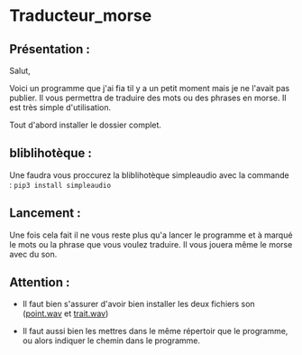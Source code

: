 # Traducteur_morse

## Présentation :

Salut,

Voici un programme que j'ai fia til y a un petit moment mais je ne l'avait pas publier. Il vous permettra de traduire des mots ou des phrases en morse. Il est très simple d'utilisation.

Tout d'abord installer le dossier complet.

## bliblihotèque :

Une faudra vous proccurez la bliblihotèque simpleaudio avec la commande : `pip3 install simpleaudio`

## Lancement :

Une fois cela fait il ne vous reste plus qu'a lancer le programme et à marqué le mots ou la phrase que vous voulez traduire. Il vous jouera même le morse avec du son. 



## Attention :

- Il faut bien s'assurer d'avoir bien installer les deux fichiers son ([point.wav](https://github.com/quipiq/Traducteur_morse/blob/main/point.wav) et [trait.wav](https://github.com/quipiq/Traducteur_morse/blob/main/trait.wav))

- Il faut aussi bien les mettres dans le même répertoir que le programme, ou alors indiquer le chemin dans le programme.

